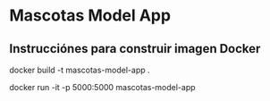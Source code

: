 # Mascotas Model App

## Instrucciónes para construir imagen Docker
docker build -t mascotas-model-app .

docker run -it -p 5000:5000 mascotas-model-app

